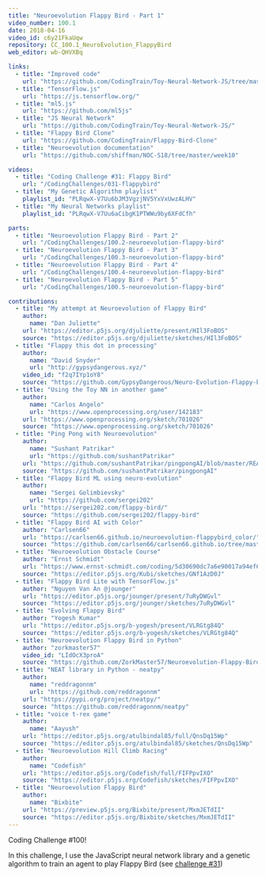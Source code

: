 ```yaml
---
title: "Neuroevolution Flappy Bird - Part 1"
video_number: 100.1
date: 2018-04-16
video_id: c6y21FkaUqw
repository: CC_100.1_NeuroEvolution_FlappyBird
web_editor: wb-QHVXBq

links:
  - title: "Improved code"
    url: "https://github.com/CodingTrain/Toy-Neural-Network-JS/tree/master/examples/neuroevolution-flappybird"
  - title: "TensorFlow.js"
    url: "https://js.tensorflow.org/"
  - title: "ml5.js"
    url: "https://github.com/ml5js"
  - title: "JS Neural Network"
    url: "https://github.com/CodingTrain/Toy-Neural-Network-JS/"
  - title: "Flappy Bird Clone"
    url: "https://github.com/CodingTrain/Flappy-Bird-Clone"
  - title: "Neuroevolution documentation"
    url: "https://github.com/shiffman/NOC-S18/tree/master/week10"

videos:
  - title: "Coding Challenge #31: Flappy Bird"
    url: "/CodingChallenges/031-flappybird"
  - title: "My Genetic Algorithm playlist"
    playlist_id: "PLRqwX-V7Uu6bJM3VgzjNV5YxVxUwzALHV"
  - title: "My Neural Networks playlist"
    playlist_id: "PLRqwX-V7Uu6aCibgK1PTWWu9by6XFdCfh"

parts:
  - title: "Neuroevolution Flappy Bird - Part 2"
    url: "/CodingChallenges/100.2-neuroevolution-flappy-bird"
  - title: "Neuroevolution Flappy Bird - Part 3"
    url: "/CodingChallenges/100.3-neuroevolution-flappy-bird"
  - title: "Neuroevolution Flappy Bird - Part 4"
    url: "/CodingChallenges/100.4-neuroevolution-flappy-bird"
  - title: "Neuroevolution Flappy Bird - Part 5"
    url: "/CodingChallenges/100.5-neuroevolution-flappy-bird"

contributions:
  - title: "My attempt at Neuroevolution of Flappy Bird"
    author:
      name: "Dan Juliette"
    url: "https://editor.p5js.org/djuliette/present/HIl3FoBOS"
    source: "https://editor.p5js.org/djuliette/sketches/HIl3FoBOS"
  - title: "Flappy this dot in processing"
    author:
      name: "David Snyder"
      url: "http://gypsydangerous.xyz/"
    video_id: "f2q7IYp1oY8"
    source: "https://github.com/GypsyDangerous/Neuro-Evolution-Flappy-bird"
  - title: "Using the Toy NN in another game"
    author:
      name: "Carlos Angelo"
      url: "https://www.openprocessing.org/user/142183"
    url: "https://www.openprocessing.org/sketch/701026"
    source: "https://www.openprocessing.org/sketch/701026"
  - title: "Ping Pong with Neuroevolution"
    author:
      name: "Sushant Patrikar"
      url: "https://github.com/sushantPatrikar"
    url: "https://github.com/sushantPatrikar/pingpongAI/blob/master/README.md"
    source: "https://github.com/sushantPatrikar/pingpongAI"
  - title: "Flappy Bird ML using neuro-evolution"
    author:
      name: "Sergei Golimbievsky"
      url: "https://github.com/sergei202"
    url: "https://sergei202.com/flappy-bird/"
    source: "https://github.com/sergei202/flappy-bird"
  - title: "Flappy Bird AI with Color"
    author: "Carlsen66"
    url: "https://carlsen66.github.io/neuroevolution-flappybird_color/"
    source: "https://github.com/carlsen66/carlsen66.github.io/tree/master/neuroevolution-flappybird_color"
  - title: "Neuroevolution Obstacle Course"
    author: "Ernst Schmidt"
    url: "https://www.ernst-schmidt.com/coding/5d30690dc7a6e90017a94ef6"
    source: "https://editor.p5js.org/Kubi/sketches/GNf1AzD0J"
  - title: "Flappy Bird Lite with TensorFlow.js"
    author: "Nguyen Van An @jounger"
    url: "https://editor.p5js.org/jounger/present/7uRyDWGvl"
    source: "https://editor.p5js.org/jounger/sketches/7uRyDWGvl"
  - title: "Evolving Flappy Bird"
    author: "Yogesh Kumar"
    url: "https://editor.p5js.org/b-yogesh/present/VLRGtg84Q"
    source: "https://editor.p5js.org/b-yogesh/sketches/VLRGtg84Q"
  - title: "Neuroevolution Flappy Bird in Python"
    author: "zorkmaster57"
    video_id: "LIdOcX3proA"
    source: "https://github.com/ZorkMaster57/Neuroevolution-Flappy-Bird-in-Python"
  - title: "NEAT library in Python - neatpy"
    author:
      name: "reddragonnm"
      url: "https://github.com/reddragonnm"
    url: "https://pypi.org/project/neatpy/"
    source: "https://github.com/reddragonnm/neatpy"
  - title: "voice t-rex game"
    author:
      name: "Aayush"
    url: "https://editor.p5js.org/atulbindal85/full/QnsDq15Wp"
    source: "https://editor.p5js.org/atulbindal85/sketches/QnsDq15Wp"
  - title: "Neuroevolution Hill Climb Racing"
    author:
      name: "Codefish"
    url: "https://editor.p5js.org/Codefish/full/FIFPpvIXO"
    source: "https://editor.p5js.org/Codefish/sketches/FIFPpvIXO"
  - title: "Neuroevolution Flappy Bird"
    author:
      name: "Bixbite"
    url: "https://preview.p5js.org/Bixbite/present/MxmJETdII"
    source: "https://editor.p5js.org/Bixbite/sketches/MxmJETdII"
---
```

Coding Challenge #100!

In this challenge, I use the JavaScript neural network library and a genetic algorithm to train an agent to play Flappy Bird (see [challenge #31](https://youtu.be/cXgA1d_E-jY))
